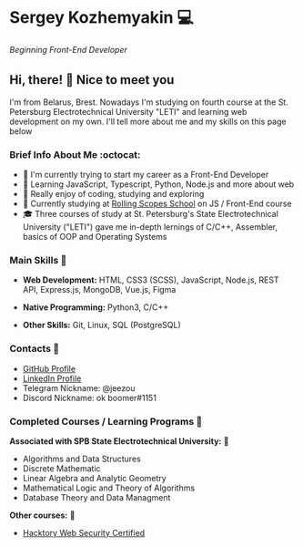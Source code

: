 # Sergey Kozhemyakin :computer:
###### Beginning Front-End Developer

## Hi, there! :wave: Nice to meet you

I'm from Belarus, Brest. Nowadays I'm studying on fourth course at the St. Petersburg Electrotechnical University "LETI" and learning web development on my own. I'll tell more about me and my skills on this page below

### Brief Info About Me :octocat:
- :eyes: I'm currently trying to start my career as a Front-End Developer
- :feet: Learning JavaScript, Typescript, Python, Node.js and more about web 
- :dizzy: Really enjoy of coding, studying and exploring 
- :star2: Currently studying at [Rolling Scopes School](https://rs.school/) on JS / Front-End course
- :mortar_board: Three courses of study at St. Petersburg's State Electrotechnical University ("LETI") gave me in-depth lernings of C/C++, Assembler, basics of OOP and Operating Systems

### Main Skills :bookmark_tabs:
- **Web Development:** HTML, CSS3 (SCSS), JavaScript, Node.js, REST API, Express.js, MongoDB, Vue.js, Figma

- **Native Programming:** Python3, C/C++

- **Other Skills:** Git, Linux, SQL (PostgreSQL)

### Contacts :iphone:
- [GitHub Profile](https://github.com/jeezou)
- [LinkedIn Profile](https://www.linkedin.com/in/pugocoder/)
- Telegram Nickname: @jeezou 
- Discord Nickname: ok boomer#1151

### Completed Courses / Learning Programs :page_with_curl:
**Associated with SPB State Electrotechnical University:** :triangular_ruler: 
- Algorithms and Data Structures
- Discrete Mathematic
- Linear Algebra and Analytic Geometry
- Mathematical Logic and Theory of Algorithms
- Database Theory and Data Managment

**Other courses:** :paperclip: 
- [Hacktory Web Security Certified](https://app.hacktory.ai/certificates/0c81aef1-412c-4fce-a1e0-a360876f8664)
